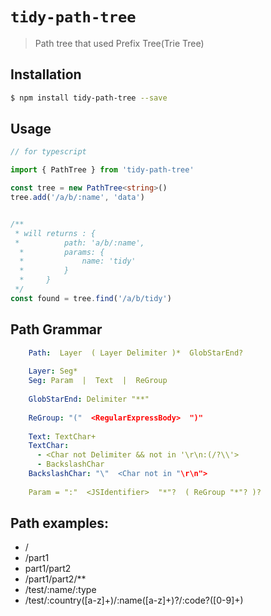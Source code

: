 # `tidy-path-tree`

> Path tree that used Prefix Tree(Trie Tree)

## Installation
```bash
$ npm install tidy-path-tree --save
```

## Usage

```typescript
// for typescript

import { PathTree } from 'tidy-path-tree'

const tree = new PathTree<string>()
tree.add('/a/b/:name', 'data')


/**
 * will returns : {
 *          path: 'a/b/:name',
  *         params: {
  *             name: 'tidy'
  *         }
  *     }
 */
const found = tree.find('/a/b/tidy')    

```

## Path Grammar
```yaml
    Path:  Layer  ( Layer Delimiter )*  GlobStarEnd?
    
    Layer: Seg*
    Seg: Param  |  Text  |  ReGroup
    
    GlobStarEnd: Delimiter "**"
    
    ReGroup: "("  <RegularExpressBody>  ")"
    
    Text: TextChar+
    TextChar:
      - <Char not Delimiter && not in '\r\n:(/?\\'>
      - BackslashChar
    BackslashChar: "\"  <Char not in "\r\n">
    
    Param = ":"  <JSIdentifier>  "*"?  ( ReGroup "*"? )?
```

## Path examples:
- /
- /part1
- part1/part2
- /part1/part2/**
- /test/:name/:type
- /test/:country([a-z]+)/:name([a-z]+)?/:code?([0-9]+)

